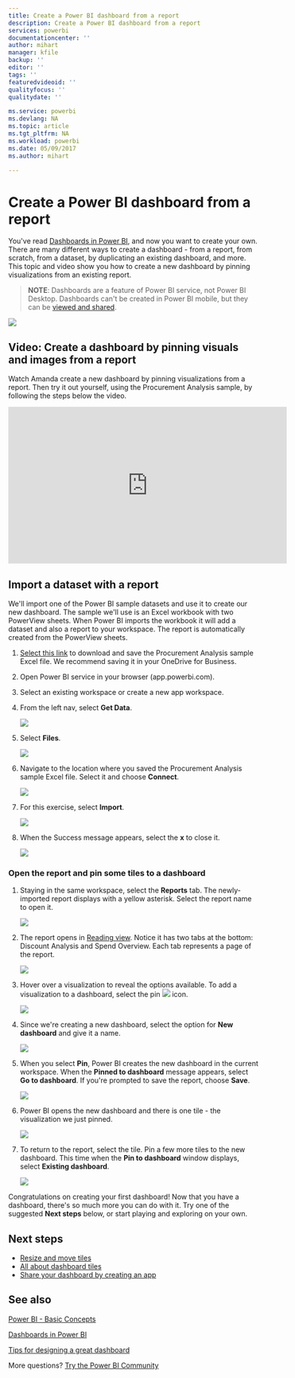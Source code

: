```yaml
---
title: Create a Power BI dashboard from a report
description: Create a Power BI dashboard from a report
services: powerbi
documentationcenter: ''
author: mihart
manager: kfile
backup: ''
editor: ''
tags: ''
featuredvideoid: ''
qualityfocus: ''
qualitydate: ''

ms.service: powerbi
ms.devlang: NA
ms.topic: article
ms.tgt_pltfrm: NA
ms.workload: powerbi
ms.date: 05/09/2017
ms.author: mihart

---
```

# Create a Power BI dashboard from a report
You've read [Dashboards in Power BI](service-dashboards.md), and now you want to create your own. There are many different ways to create a dashboard - from a report, from scratch, from a dataset, by duplicating an existing dashboard, and more.  This topic and video show you how to create a new dashboard by pinning visualizations from an existing report.

> **NOTE**: Dashboards are a feature of Power BI service, not Power BI Desktop. Dashboards can't be created in Power BI mobile, but they can be [viewed and shared](mobile-apps-view-dashboard.md).
> 
> 

![](media/service-dashboard-create/power-bi-completed-dashboard-small.png)

## Video: Create a dashboard by pinning visuals and images from a report
Watch Amanda create a new dashboard by pinning visualizations from a report. Then try it out yourself, using the Procurement Analysis sample, by following the steps below the video.

<iframe width="560" height="315" src="https://www.youtube.com/embed/lJKgWnvl6bQ" frameborder="0" allowfullscreen></iframe>

## Import a dataset with a report
We'll import one of the Power BI sample datasets and use it to create our new dashboard. The sample we'll use is an Excel workbook with two PowerView sheets. When Power BI imports the workbook it will add a dataset and also a report to your workspace.  The report is automatically created from the PowerView sheets.

1. [Select this link](http://go.microsoft.com/fwlink/?LinkId=529784) to download and save the Procurement Analysis sample Excel file. We recommend saving it in your OneDrive for Business.
2. Open Power BI service in your browser (app.powerbi.com).
3. Select an existing workspace or create a new app workspace.
4. From the left nav, select **Get Data**.
   
    ![](media/service-dashboard-create/power-bi-get-data3.png)
5. Select **Files**.
   
   ![](media/service-dashboard-create/power-bi-select-files.png)
6. Navigate to the location where you saved the Procurement Analysis sample Excel file. Select it and choose **Connect**.
   
   ![](media/service-dashboard-create/power-bi-connectnew.png)
7. For this exercise, select **Import**.
   
    ![](media/service-dashboard-create/power-bi-import.png)
8. When the Success message appears, select the **x** to close it.
   
   ![](media/service-dashboard-create/power-bi-view-datasetnew.png)

### Open the report and pin some tiles to a dashboard
1. Staying in the same workspace, select the **Reports** tab. The newly-imported report displays with a yellow asterisk. Select the report name to open it.
   
    ![](media/service-dashboard-create/power-bi-reports.png)
2. The report opens in [Reading view](service-interact-with-a-report-in-reading-view.md). Notice it has two tabs at the bottom: Discount Analysis and Spend Overview. Each tab represents a page of the report.
   
    ![](media/service-dashboard-create/power-bi-reading-view.png)
3. Hover over a visualization to reveal the options available. To add a visualization to a dashboard, select the pin ![](media/service-dashboard-create/power-bi-pin-icon.png) icon.
   
    ![](media/service-dashboard-create/power-bi-hover.png)
4. Since we're creating a new dashboard, select the option for **New dashboard** and give it a name. 
   
   ![](media/service-dashboard-create/power-bi-pin-tile.png)
5. When you select **Pin**, Power BI creates the new dashboard in the current workspace. When the **Pinned to dashboard** message appears, select **Go to dashboard**. If you're prompted to save the report, choose **Save**.
   
     ![](media/service-dashboard-create/power-bi-pin-success.png)
6. Power BI opens the new dashboard and there is one tile - the visualization we just pinned. 
   
   ![](media/service-dashboard-create/power-bi-pinned.png)
7. To return to the report, select the tile. Pin a few more tiles to the new dashboard. This time when the **Pin to dashboard** window displays, select **Existing dashboard**.  
   
   ![](media/service-dashboard-create/power-bi-existing-dashboard.png)

Congratulations on creating your first dashboard! Now that you have a dashboard, there's so much more you can do with it.  Try one of the suggested **Next steps** below, or start playing and exploring on your own.   

## Next steps
* [Resize and move tiles](service-dashboard-edit-tile.md)
* [All about dashboard tiles](service-dashboard-tiles.md)
* [Share your dashboard by creating an app](service-create-distribute-apps.md)

## See also
[Power BI - Basic Concepts](service-basic-concepts.md)

[Dashboards in Power BI](service-dashboards.md)

[Tips for designing a great dashboard](service-dashboards-design-tips.md)

More questions? [Try the Power BI Community](http://community.powerbi.com/)


